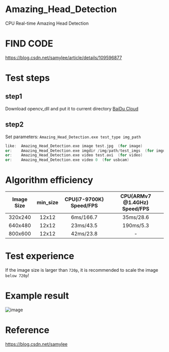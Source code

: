 # Amazing_Head_Detection
CPU Real-time Amazing Head Detection
# FIND CODE  
https://blog.csdn.net/samylee/article/details/109596877  
# Test steps
## step1
Download opencv_dll and put it to current directory [BaiDu Cloud](https://pan.baidu.com/s/14VIsF6PD6ktU7ctUh301wA)
## step2
Set parameters:
`Amazing_Head_Detection.exe test_type img_path`
```cpp
like:  Amazing_Head_Detection.exe image test.jpg  (for image)
or:    Amazing_Head_Detection.exe imgdir /img/path/test_imgs  (for imgdir)
or:    Amazing_Head_Detection.exe video test.avi  (for video)
or:    Amazing_Head_Detection.exe video 0  (for usbcam)
```
# Algorithm efficiency
| Image Size | min_size | CPU(i7-9700K) Speed/FPS | CPU(ARMv7 @1.4GHz) Speed/FPS |
|:------:|:------:|:------:|:------:|
| 320x240  | 12x12 | 6ms/166.7 |35ms/28.6|
| 640x480  | 12x12 | 23ms/43.5 |190ms/5.3|
| 800x600  | 12x12 | 42ms/23.8 |    -    |
# Test experience
If the image size is larger than `720p`, it is recommended to scale the image `below 720p`!
# Example result
![image](https://github.com/samylee/Amazing_Head_Detection/blob/master/result.jpg)
# Reference
https://blog.csdn.net/samylee
